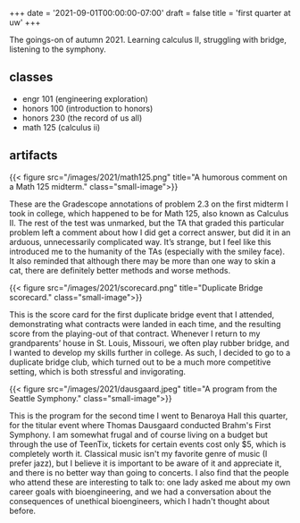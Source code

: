 +++
date = '2021-09-01T00:00:00-07:00'
draft = false
title = 'first quarter at uw'
+++

The goings-on of autumn 2021. Learning calculus II, struggling with bridge,
listening to the symphony.

<!--more-->

## classes

- engr 101 (engineering exploration)
- honors 100 (introduction to honors)
- honors 230 (the record of us all)
- math 125 (calculus ii)

## artifacts

{{< figure src="/images/2021/math125.png"
    title="A humorous comment on a Math 125 midterm." class="small-image">}}

These are the Gradescope annotations of problem 2.3 on the first midterm I took
in college, which happened to be for Math 125, also known as Calculus II. The
rest of the test was unmarked, but the TA that graded this particular problem
left a comment about how I did get a correct answer, but did it in an arduous,
unnecessarily complicated way. It’s strange, but I feel like this introduced me
to the humanity of the TAs (especially with the smiley face). It also reminded
that although there may be more than one way to skin a cat, there are definitely
better methods and worse methods.

{{< figure src="/images/2021/scorecard.png"
    title="Duplicate Bridge scorecard." class="small-image">}}

This is the score card for the first duplicate bridge event that I attended,
demonstrating what contracts were landed in each time, and the resulting score
from the playing-out of that contract. Whenever I return to my grandparents’
house in St. Louis, Missouri, we often play rubber bridge, and I wanted to
develop my skills further in college. As such, I decided to go to a duplicate
bridge club, which turned out to be a much more competitive setting, which is
both stressful and invigorating.

{{< figure src="/images/2021/dausgaard.jpeg"
    title="A program from the Seattle Symphony." class="small-image">}}

This is the program for the second time I went to Benaroya Hall this quarter,
for the titular event where Thomas Dausgaard conducted Brahm's First Symphony. I
am somewhat frugal and of course living on a budget but through the use of
TeenTix, tickets for certain events cost only $5, which is completely worth it.
Classical music isn't my favorite genre of music (I prefer jazz), but I believe
it is important to be aware of it and appreciate it, and there is no better way
than going to concerts. I also find that the people who attend these are
interesting to talk to: one lady asked me about my own career goals with
bioengineering, and we had a conversation about the consequences of unethical
bioengineers, which I hadn't thought about before.
